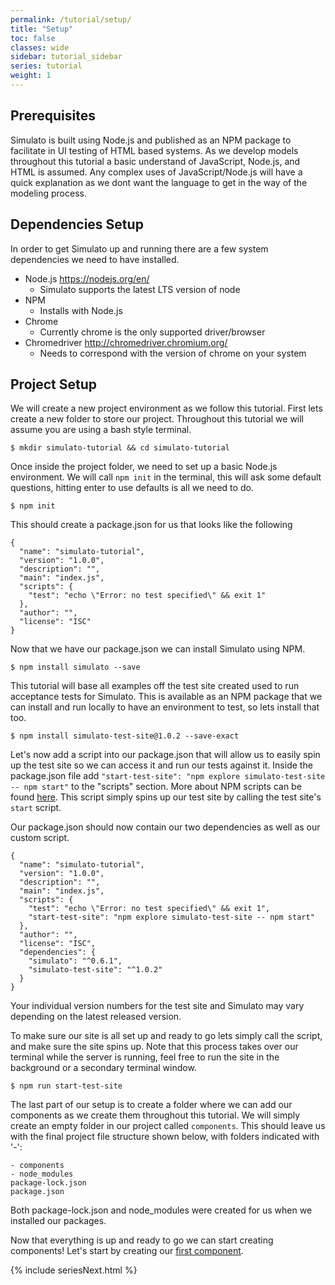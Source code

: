 ```yaml
---
permalink: /tutorial/setup/
title: "Setup"
toc: false
classes: wide
sidebar: tutorial_sidebar
series: tutorial
weight: 1
---
```


## Prerequisites

Simulato is built using Node.js and published as an NPM package to facilitate in UI testing of HTML based systems.  As we develop models throughout this tutorial a basic understand of JavaScript, Node.js, and HTML is assumed.  Any complex uses of JavaScript/Node.js will have a quick explanation as we dont want the language to get in the way of the modeling process.

## Dependencies Setup

In order to get Simulato up and running there are a few system dependencies we need to have installed.

* Node.js <https://nodejs.org/en/>
  * Simulato supports the latest LTS version of node
* NPM
  * Installs with Node.js
* Chrome
  * Currently chrome is the only supported driver/browser
* Chromedriver <http://chromedriver.chromium.org/>
  * Needs to correspond with the version of chrome on your system

## Project Setup

We will create a new project environment as we follow this tutorial. First lets create a new folder to store our project. Throughout this tutorial we will assume you are using a bash style terminal.

```
$ mkdir simulato-tutorial && cd simulato-tutorial
```

Once inside the project folder, we need to set up a basic Node.js environment. We will call `npm init` in the terminal, this will ask some default questions, hitting enter to use defaults is all we need to do.

```
$ npm init
```

This should create a package.json for us that looks like the following

```
{
  "name": "simulato-tutorial",
  "version": "1.0.0",
  "description": "",
  "main": "index.js",
  "scripts": {
    "test": "echo \"Error: no test specified\" && exit 1"
  },
  "author": "",
  "license": "ISC"
}
```
Now that we have our package.json we can install Simulato using NPM.

```
$ npm install simulato --save
```

This tutorial will base all examples off the test site created used to run acceptance tests for Simulato.  This is available as an NPM package that we can install and run locally to have an environment to test, so lets install that too.

```
$ npm install simulato-test-site@1.0.2 --save-exact
```

Let's now add a script into our package.json that will allow us to easily spin up the test site so we can access it and run our tests against it.  Inside the package.json file add `"start-test-site": "npm explore simulato-test-site -- npm start"` to the "scripts" section.  More about NPM scripts can be found [here](https://docs.npmjs.com/misc/scripts). This script simply spins up our test site by calling the test site's `start` script.

Our package.json should now contain our two dependencies as well as our custom script.

```
{
  "name": "simulato-tutorial",
  "version": "1.0.0",
  "description": "",
  "main": "index.js",
  "scripts": {
    "test": "echo \"Error: no test specified\" && exit 1",
    "start-test-site": "npm explore simulato-test-site -- npm start"
  },
  "author": "",
  "license": "ISC",
  "dependencies": {
    "simulato": "^0.6.1",
    "simulato-test-site": "^1.0.2"
  }
}
```

Your individual version numbers for the test site and Simulato may vary depending on the latest released version.

To make sure our site is all set up and ready to go lets simply call the script, and make sure the site spins up.  Note that this process takes over our terminal while the server is running, feel free to run the site in the background or a secondary terminal window.

```
$ npm run start-test-site
```

The last part of our setup is to create a folder where we can add our components as we create them throughout this tutorial. We will simply create an empty folder in our project called `components`. This should leave us with the final project file structure shown below, with folders indicated with '-':

```
- components
- node_modules 
package-lock.json 
package.json
```

Both package-lock.json and node_modules were created for us when we installed our packages.

Now that everything is up and ready to go we can start creating components! Let's start by creating our [first component](/tutorial/first-component).

{% include seriesNext.html %}